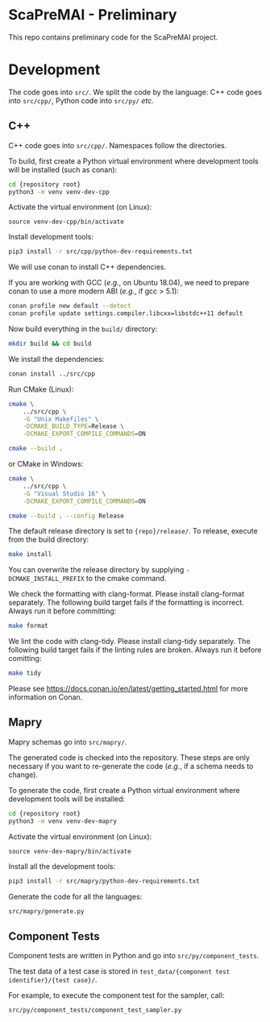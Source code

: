 ScaPreMAI - Preliminary
=======================
This repo contains preliminary code for the ScaPreMAI project.

Development
===========
The code goes into `src/`. We split the code by the language: 
C++ code goes into `src/cpp/`, Python code into `src/py/` *etc.*

C++
---
C++ code goes into `src/cpp/`. Namespaces follow the directories.

To build, first create a Python virtual environment where development
tools will be installed (such as conan):

```bash
cd {repository root}
python3 -m venv venv-dev-cpp
```

Activate the virtual environment (on Linux):
```
source venv-dev-cpp/bin/activate
```

Install development tools:
```bash
pip3 install -r src/cpp/python-dev-requirements.txt
```

We will use conan to install C++ dependencies. 

If you are working with GCC (*e.g.*, on Ubuntu 18.04), we need
to prepare conan to use a more modern ABI (*e.g.*, if gcc > 5.1):
```bash
conan profile new default --detect
conan profile update settings.compiler.libcxx=libstdc++11 default
```

Now build everything in the `build/` directory:
```bash
mkdir build && cd build
```

We install the dependencies:
```bash
conan install ../src/cpp
```

Run CMake (Linux):
```bash
cmake \
    ../src/cpp \
    -G "Unix Makefiles" \
    -DCMAKE_BUILD_TYPE=Release \
    -DCMAKE_EXPORT_COMPILE_COMMANDS=ON

cmake --build .
```

or CMake in Windows:
```bash
cmake \
    ../src/cpp \
    -G "Visual Studio 16" \
    -DCMAKE_EXPORT_COMPILE_COMMANDS=ON

cmake --build . --config Release
```

The default release directory is set to `{repo}/release/`. 
To release, execute from the build directory:
```bash
make install
``` 

You can overwrite the release directory by supplying `-DCMAKE_INSTALL_PREFIX` 
to the cmake command.

We check the formatting with clang-format. Please install clang-format 
separately. The following build target fails if the formatting is incorrect. 
Always run it before committing:
```bash
make format
```

We lint the code with clang-tidy. Please install clang-tidy separately.
The following build target fails if the linting rules are broken.
Always run it before comitting:
```bash
make tidy
```

Please see https://docs.conan.io/en/latest/getting_started.html for more 
information on Conan.

Mapry
-----
Mapry schemas go into `src/mapry/`.

The generated code is checked into the repository. These steps are only 
necessary if you want to re-generate the code (*e.g.*, if a schema needs to 
change).

To generate the code, first create a Python virtual environment where 
development tools will be installed:

```bash
cd {repository root}
python3 -m venv venv-dev-mapry
```

Activate the virtual environment (on Linux):
```
source venv-dev-mapry/bin/activate
```

Install all the development tools:
```bash
pip3 install -r src/mapry/python-dev-requirements.txt
```

Generate the code for all the languages:
```bash
src/mapry/generate.py
```

Component Tests
---------------
Component tests are written in Python and go into `src/py/component_tests`.

The test data of a test case is stored in 
`test_data/{component test identifier}/{test case}/`.

For example, to execute the component test for the sampler, call:
```bash
src/py/component_tests/component_test_sampler.py
```
